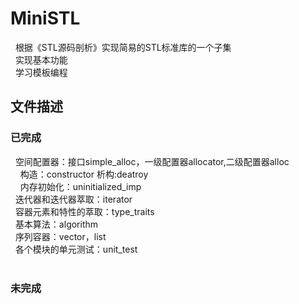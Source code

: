 # MiniSTL
&nbsp;&nbsp;根据《STL源码剖析》实现简易的STL标准库的一个子集   
&nbsp;&nbsp;实现基本功能   
&nbsp;&nbsp;学习模板编程
&emsp;
## 文件描述
### 已完成
&nbsp;&nbsp;空间配置器：接口simple_alloc，一级配置器allocator,二级配置器alloc  
&nbsp;&nbsp;&nbsp;&nbsp;构造：constructor  析构:deatroy  
&nbsp;&nbsp;&nbsp;&nbsp;内存初始化：uninitialized_imp  
&nbsp;&nbsp;迭代器和迭代器萃取：iterator  
&nbsp;&nbsp;容器元素和特性的萃取：type_traits  
&nbsp;&nbsp;基本算法：algorithm  
&nbsp;&nbsp;序列容器：vector，list  
&nbsp;&nbsp;各个模块的单元测试：unit_test  
&emsp;
### 未完成  
